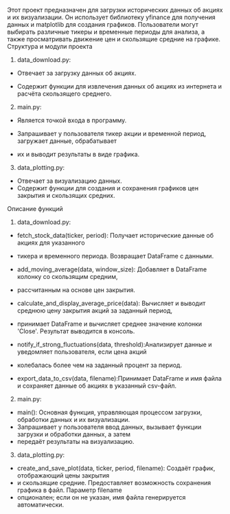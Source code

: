 Этот проект предназначен для загрузки исторических данных об акциях и их визуализации.
Он использует библиотеку yfinance для получения данных и matplotlib для создания графиков.
Пользователи могут выбирать различные тикеры и временные периоды для анализа, а также
просматривать движение цен и скользящие средние на графике.
Структура и модули проекта

1. data_download.py:

- Отвечает за загрузку данных об акциях.

- Содержит функции для извлечения данных об акциях из интернета и расчёта скользящего среднего.


2. main.py:

- Является точкой входа в программу.

- Запрашивает у пользователя тикер акции и временной период, загружает данные, обрабатывает
- их и выводит результаты в виде графика.


3. data_plotting.py:

- Отвечает за визуализацию данных.
- Содержит функции для создания и сохранения графиков цен закрытия и скользящих средних.


Описание функций


1. data_download.py:

- fetch_stock_data(ticker, period): Получает исторические данные об акциях для указанного
- тикера и временного периода. Возвращает DataFrame с данными.

- add_moving_average(data, window_size): Добавляет в DataFrame колонку со скользящим средним,
- рассчитанным на основе цен закрытия.
- calculate_and_display_average_price(data):  Вычисляет и выводит среднюю цену закрытия акций за заданный период,
-  принимает DataFrame и вычисляет среднее значение колонки 'Close'. Результат  выводится в консоль.
- notify_if_strong_fluctuations(data, threshold):Анализирует данные и уведомляет пользователя, если цена акций 
- колебалась более чем на заданный процент за период.
- export_data_to_csv(data, filename):Принимает DataFrame и имя файла и сохраняет данные об акциях в указанный  csv-файл. 


2. main.py:

- main(): Основная функция, управляющая процессом загрузки, обработки данных и их визуализации.
- Запрашивает у пользователя ввод данных, вызывает функции загрузки и обработки данных, а затем
- передаёт результаты на визуализацию.


3. data_plotting.py:

- create_and_save_plot(data, ticker, period, filename): Создаёт график, отображающий цены закрытия
- и скользящие средние. Предоставляет возможность сохранения графика в файл. Параметр filename
- опционален; если он не указан, имя файла генерируется автоматически.




